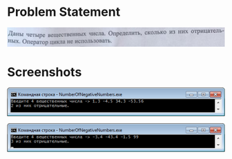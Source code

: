 # Problem Statement

![Определить, сколько из 4 вещественных чисел отрицательные](problem-statement.jpg)

# Screenshots

![NumberOfNegativeNumbers.exe](screenshot-1.png)

![NumberOfNegativeNumbers.exe](screenshot-2.png)
